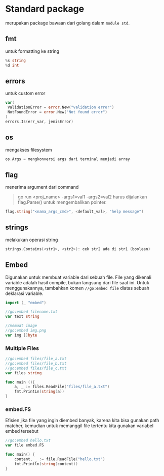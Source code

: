# Standard package

merupakan package bawaan dari golang dalam `module std`.

## fmt

untuk formatting ke string

```go
%s string
%d int
```

## errors

untuk custom error

```go
var(
 ValidationError = error.New("validation error")
 NotFoundError = error.New("Not found error")
)
errors.Is(err_var, jenisError)
```

## os

mengakses filesystem

```go
os.Args = mengkonversi args dari terminal menjadi array
```

## flag

menerima argument dari command
>go run <proj_name> -args1=val1 -args2=val2
harus dijalankan flag.Parse() untuk  mengembalikan pointer.

```go
flag.string("<nama_args_cmd>", <default_val>, "help message") 
```

## strings

melakukan operasi string

```go
strings.Contains(<str1>, <str2>): cek str2 ada di str1 (boolean)
```

## Embed

Digunakan untuk membuat variable dari sebuah file. File yang dikenali variable adalah hasil compile, bukan langsung dari file saat ini. Untuk menggunakannya, tambahkan komen `//go:embed file` diatas sebuah deklarasi variable.

```go
import (_ "embed")

//go:embed filename.txt 
var text string

//memuat image
//go:embed img.png
var img []byte
```

### Multiple Files

```go
//go:embed files/file_a.txt 
//go:embed files/file_b.txt 
//go:embed files/file_c.txt 
var files string

func main (){
    a, _ := files.ReadFile("files/file_a.txt")
    fmt.PrintLn(string(a))
}
```

### embed.FS

Efisien jika file yang ingin diembed banyak, karena kita bisa gunakan path matcher, kemudian untuk memanggil file tertentu kita gunakan variabel embed tersebut

```go
//go:embed hello.txt
var file embed.FS

func main() {
    content, _ := file.ReadFile("hello.txt")
    fmt.Println(string(content))
}
```
